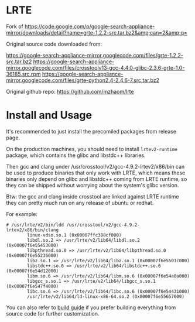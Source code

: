 LRTE
====

Fork of https://code.google.com/p/google-search-appliance-mirror/downloads/detail?name=grte-1.2.2-src.tar.bz2&amp;can=2&amp;q=

Original source code downloaded from:

https://google-search-appliance-mirror.googlecode.com/files/grte-1.2.2-src.tar.bz2
https://google-search-appliance-mirror.googlecode.com/files/crosstoolv13-gcc-4.4.0-glibc-2.3.6-grte-1.0-36185.src.rpm
https://google-search-appliance-mirror.googlecode.com/files/grte-python2.4-2.4.6-7.src.tar.bz2

Original github repo: https://github.com/mzhaom/lrte

Install and Usage
=================

It's recommended to just install the precomiled packages from release
page.

On the production machines, you should need to install
```lrtev2-runtime``` package, which contains the glibc and libstdc++
libraries.

Then gcc and clang under /usr/crosstool/v2/gcc-4.9.2-lrtev2/x86/bin
can be used to produce binaries that only work with LRTE, which means
these binaries only depend on glibc and libstdc++ coming from LRTE
runtime, so they can be shipped without worrying about the system's
glibc version.

Btw: the gcc and clang inside crosstool are linked against LRTE
runtime they can pretty much run on any release of ubuntu or redhat.

For example:

```
# /usr/lrte/v2/bin/ldd /usr/crosstool/v2/gcc-4.9.2-lrtev2/x86/bin/clang
        linux-vdso.so.1 (0x00007ffc388cf000)
        libdl.so.2 => /usr/lrte/v2/lib64/libdl.so.2 (0x00007f6e55453000)
        libpthread.so.0 => /usr/lrte/v2/lib64/libpthread.so.0 (0x00007f6e55236000)
        libz.so.1 => /usr/lrte/v2/lib64/libz.so.1 (0x00007f6e5501c000)
        libstdc++.so.6 => /usr/lrte/v2/lib64/libstdc++.so.6 (0x00007f6e54d12000)
        libm.so.6 => /usr/lrte/v2/lib64/libm.so.6 (0x00007f6e54a0a000)
        libgcc_s.so.1 => /usr/lrte/v2/lib64/libgcc_s.so.1 (0x00007f6e547f4000)
        libc.so.6 => /usr/lrte/v2/lib64/libc.so.6 (0x00007f6e54431000)
        /usr/lrte/v2/lib64/ld-linux-x86-64.so.2 (0x00007f6e55657000)
```

You can also refer to [build
guide](https://github.com/dionescu/lrte/wiki) if you prefer
building everything from source code for further customization.
